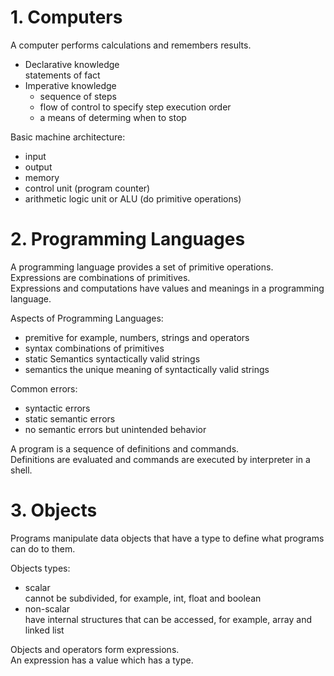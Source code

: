 # 1. Computers
A computer performs calculations and remembers results.

* Declarative knowledge  
  statements of fact
* Imperative knowledge  
  * sequence of steps
  * flow of control to specify step execution order
  * a means of determing when to stop

Basic machine architecture:
* input
* output
* memory
* control unit (program counter)
* arithmetic logic unit or ALU (do primitive operations)

# 2. Programming Languages
A programming language provides a set of primitive
operations.  
Expressions are combinations of primitives.  
Expressions and computations have values and meanings in a programming language.

Aspects of Programming Languages:
* premitive
  for example, numbers, strings and operators
* syntax
  combinations of primitives
* static Semantics
  syntactically valid strings
* semantics
  the unique meaning of syntactically valid strings

Common errors:
* syntactic errors
* static semantic errors
* no semantic errors but unintended behavior

A program is a sequence of definitions and commands.   
Definitions are evaluated and commands are executed by interpreter in a shell.

# 3. Objects
Programs manipulate data objects that have a type to define what programs can do to them.

Objects types:
* scalar  
  cannot be subdivided, for example, int, float and boolean
* non-scalar  
  have internal structures that can be accessed, for example, array and linked list

Objects and operators form expressions.  
An expression has a value which has a type.
